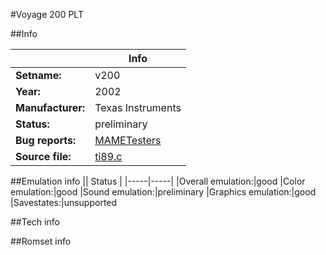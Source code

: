 #Voyage 200 PLT

##Info

||Info|
|-----|-----|
|**Setname:**|v200
|**Year:**|2002
|**Manufacturer:**|Texas Instruments
|**Status:**|preliminary
|**Bug reports:**|[MAMETesters](http://mametesters.org/view_all_set.php?type=1&temporary=y&search=ti89.c)
|**Source file:**|[ti89.c](https://github.com/mamedev/mame/blob/master/src/mess/drivers/ti89.c)

##Emulation info
|| Status |
|-----|-----|
|Overall emulation:|good
|Color emulation:|good
|Sound emulation:|preliminary
|Graphics emulation:|good
|Savestates:|unsupported

##Tech info

##Romset info

<!--- START OF EDITED COMMENT DO NOT TOUCH TEXT ABOVE-->

